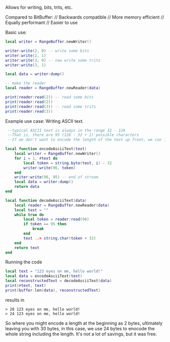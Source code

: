 Allows for writing, bits, trits, etc.

Compared to BitBuffer: //
Backwards compatible //
More memory efficient //
Equally performant //
Easier to use

Basic use:
```lua
local writer = RangeBuffer.newWriter()

writer:write(2, 0) -- write some bits
writer:write(2, 1)
writer:write(3, 0) -- now write some trits
writer:write(3, 1)

local data = writer:dump()

-- make the reader
local reader = RangeBuffer.newReader(data)

print(reader:read(2)) -- read some bits
print(reader:read(2))
print(reader:read(3)) -- read some trits
print(reader:read(3))
```

Example use case: Writing ASCII text.
```lua
 --typical ASCII text is always in the range 32 - 126
 --That is, there are 95 (126 - 32 + 1) possible characters
 --If we don't want to encode the length of the text up front, we can include an extra end-of-stream character as character 95

local function encodeAsciiText(text)
	local writer = RangeBuffer.newWriter()
	for i = 1, #text do
		local token = string.byte(text, i) - 32
		writer:write(96, token)
	end
	writer:write(96, 95) -- end of stream
	local data = writer:dump()
	return data
end

local function decodeAsciiText(data)
	local reader = RangeBuffer.newReader(data)
	local text = ""
	while true do
		local token = reader:read(96)
		if token == 95 then
			break
		end
		text ..= string.char(token + 32)
	end
	return text
end
```
Running the code
```lua
local text = "123 eyes on me, hello world!"
local data = encodeAsciiText(text)
local reconstructedText = decodeAsciiText(data)
print(#text, text)
print(buffer.len(data), reconstructedText)
```
results in
```
> 28 123 eyes on me, hello world!
> 24 123 eyes on me, hello world!
```
So where you might encode a length at the beginning as 2 bytes, ultimately leaving you with 30 bytes,
in this case, we use 24 bytes to enocode the whole string including the length.
It's not a lot of savings, but it was free.
